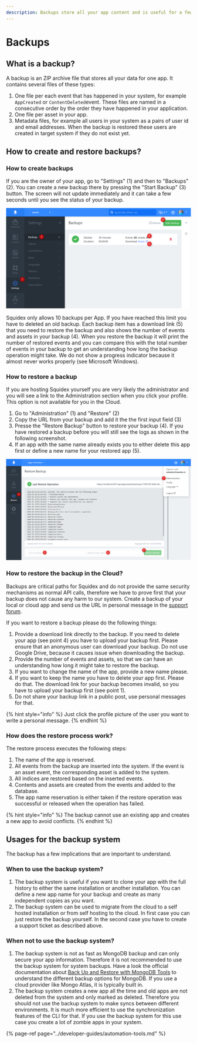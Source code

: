 ```yaml
---
description: Backups store all your app content and is useful for a few scenarios.
---
```


# Backups

## What is a backup?

A backup is an ZIP archive file that stores all your data for one app. It contains several files of these types:

1. One file per each event that has happened in your system, for example `AppCreated` or `ContentDeleted`event. These files are named in a consecutive order by the order they have happened in your application.
2. One file per asset in your app.
3. Metadata files, for example all users in your system as a pairs of user id and email addresses. When the backup is restored these users are created in target system if they do not exist yet.

## How to create and restore backups?

### How to create backups

If you are the owner of your app, go to "Settings" \(1\) and then to "Backups" \(2\). You can create a new backup there by pressing the "Start Backup" \(3\) button. The screen will not update immediately and it can take a few seconds until you see the status of your backup.

![Your backup](../../.gitbook/assets/image%20%2811%29.png)

Squidex only allows 10 backups per App. If you have reached this limit you have to deleted an old backup. Each backup item has a download link \(5\) that you need to restore the backup and also shows the number of events and assets in your backup \(4\). When you restore the backup it will print the number of restored events and you can compare this with the total number of events in your backup to get an understanding how long the backup operation might take. We do not show a progress indicator because it almost never works properly \(see Microsoft Windows\).

### How to restore a backup

If you are hosting Squidex yourself you are very likely the administrator and you will see a link to the Administration section when you click your profile. This option is not available for you in the Cloud.

1. Go to "Administration" \(1\) and "Restore" \(2\)
2. Copy the URL from your backup and add it the the first input field \(3\)
3. Presse the "Restore Backup" button to restore your backup \(4\). If you have restored a backup before you will still see the logs as shown in the following screenshot.
4. If an app with the same name already exists you to either delete this app first or define a new name for your restored app \(5\).

![Restore an backup](../../.gitbook/assets/image%20%281%29%20%281%29%20%281%29%20%281%29%20%281%29%20%281%29%20%281%29.png)

### How to restore the backup in the Cloud?

Backups are critical paths for Squidex and do not provide the same security mechanisms as normal API calls, therefore we have to prove first that your backup does not cause any harm to our system. Create a backup of your local or cloud app and send us the URL in personal message in the [support forum](https://support.squidex.io).

If you want to restore a backup please do the following things:

1. Provide a download link directly to the backup. If you need to delete your app \(see point 4\) you have to upload your backup first. Please ensure that an anonymous user can download your backup. Do not use Google Drive, because it causes issue when downloading the backup.
2. Provide the number of events and assets, so that we can have an understanding how long it might take to restore the backup.
3. If you want to change the name of the app, provide a new name please.
4. If you want to keep the name you have to delete your app first. Please do that. The download link for your backup becomes invalid, so you have to upload your backup first \(see point 1\).
5. Do not share your backup link in a public post, use personal messages for that.

{% hint style="info" %}
Just click the profile picture of the user you want to write a personal message.
{% endhint %}

### How does the restore process work?

 The restore process executes the following steps:

1. The name of the app is reserved.
2. All events from the backup are inserted into the system. If the event is an asset event, the corresponding asset is added to the system.
3. All indices are restored based on the inserted events.
4. Contents and assets are created from the events and added to the database.
5. The app name reservation is either taken if the restore operation was successful or released when the operation has failed.

{% hint style="info" %}
The backup cannot use an existing app and creates a new app to avoid conflicts.
{% endhint %}

## Usages for the backup system

The backup has a few implications that are important to understand.

### When to use the backup system?

1. The backup system is useful if you want to clone your app with the full history to either the same installation or another installation. You can define a new app name for your backup and create as many independent copies as you want.
2. The backup system can be used to migrate from the cloud to a self hosted installation or from self hosting to the cloud. In first case you can just restore the backup yourself. In the second case you have to create a support ticket as described above.

### When not to use the backup system?

1. The backup system is not as fast as MongoDB backup and can only secure your app information. Therefore it is not recommended to use the backup system for system backups. Have a look the official documentation about [Back Up and Restore with MongoDB Tools](https://docs.mongodb.com/manual/tutorial/backup-and-restore-tools/#back-up-and-restore-with-mongodb-tools) to understand the different backup options for MongoDB. If you use a cloud provider like Mongo Atlas, it is typically built in.
2. The backup system creates a new app all the time and old apps are not deleted from the system and only marked as deleted. Therefore you should not use the backup system to make syncs between different environments. It is much more efficient to use the synchronization features of the CLI for that. If you use the backup system for this use case you create a lot of zombie apps in your system.

{% page-ref page="../developer-guides/automation-tools.md" %}



